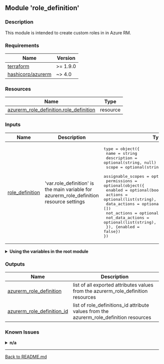 ## Module 'role_definition'

### Description

This module is intended to create custom roles in in Azure RM.  

### Requirements

| Name | Version |
|------|---------|
| <a name="requirement_terraform"></a> [terraform](#requirement\_terraform) | >= 1.9.0 |
| <a name="requirement_azurerm"></a> [hashicorp\/azurerm](#requirement\_azurerm) | ~> 4.0 |

### Resources

| Name | Type |
|------|------|
| [azurerm_role_definition.role_definition](https://registry.terraform.io/providers/hashicorp/azurerm/latest/docs/resources/role_definition) | resource |

### Inputs

| Name | Description | Type | Default | Required |
|------|-------------|------|---------|:--------:|
| <a name="input_role_definition"></a> [role\_definition](#input\_role\_definition) | 'var.role_definition' is the main variable for azurerm_role_definition resource settings | <pre>type        = object({<br>  name                = string<br>  description         = optional(string, null)<br>  scope               = optional(string, null)<br>  assignable_scopes   = optional(list(string), [])<br>  permissions         = optional(object({<br>    enabled             = optional(bool, true)<br>    actions             = optional(list(string), [])<br>    data_actions        = optional(list(string), [])<br>    not_actions         = optional(list(string), [])<br>    not_data_actions    = optional(list(string), [])<br>  }), {enabled = false})<br>})<br></pre> | none | yes |
  
<details>
<summary><b>Using the variables in the root module</b></summary>

######
The following lines explain how the main variable in the root module has to be defined with minimum required settings if the module is used with a for_each loop to create multiple resources:  

<pre>
variable "role_definition" { }
module "azurerm_role_definition" {
  source                = "github.com/uplink-systems/Terraform-Modules//modules/azurerm/role_definition"
  for_each              = var.azurerm_role_definition
  role_definition       = each.value.role_definition
}
</pre>

</details>
  
### Outputs

| Name | Description |
|------|-------------|
| <a name="output_azurerm_role_definition"></a> [azurerm\_role\_definition](#output\_azurerm\_role\_definition) | list of all exported attributes values from the azurerm_role_definition resources |
| <a name="output_azurerm_role_definition_id"></a> [azurerm\_role\_definition\_id](#output\_azurerm\_role\_definition\_id) | list of role_definitions_id attribute values from the azurerm_role_definition resources |
  
### Known Issues

<details>
<summary><b>n/a</b></summary>

######
  
</details>
  
---
  
[Back to README.md](../README.md)  
